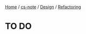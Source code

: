 [Home](https://mengxianbin.github.io) /
[cs-note](https://mengxianbin.github.io/cs-note/content) /
[Design](https://mengxianbin.github.io/cs-note/content/Design) /
[Refactoring](https://mengxianbin.github.io/cs-note/content/Design/Refactoring)

# TO DO
